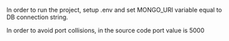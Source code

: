
In order to run the project, setup .env and set MONGO_URI variable equal to DB connection string.

In order to avoid port collisions, in the source code port value is 5000

